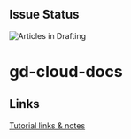 ## Issue Status

![Articles in Drafting](https://badge.waffle.io/gnakan/gd-cloud-docs.png?label=Drafting&title=Drafting)
# gd-cloud-docs

## Links
[Tutorial links & notes](https://www.evernote.com/pub/gnakan/godaddyclouddocs)
